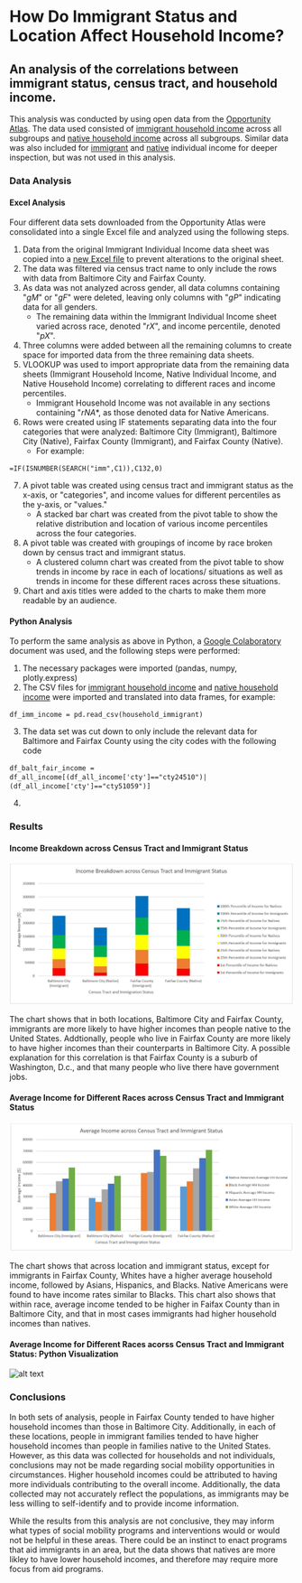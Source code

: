How Do Immigrant Status and Location Affect Household Income?
======
## An analysis of the correlations between immigrant status, census tract, and household income.

This analysis was conducted by using open data from the [Opportunity Atlas](https://www.opportunityatlas.org/). The data used consisted of [immigrant household income](https://github.com/karinafrank/comparing-immigrant-and-native-household-income-between-baltimore-and-fairfax-county/blob/master/Household_Immigrant.xlsx) across all subgroups and [native household income](https://github.com/karinafrank/comparing-immigrant-and-native-household-income-between-baltimore-and-fairfax-county/blob/master/Household_Native.xlsx) across all subgroups. Similar data was also included for [immigrant](https://github.com/karinafrank/comparing-immigrant-and-native-household-income-between-baltimore-and-fairfax-county/blob/master/Individual_Immigrant.xlsx) and [native](https://github.com/karinafrank/comparing-immigrant-and-native-household-income-between-baltimore-and-fairfax-county/blob/master/Individual_Native.xlsx) individual income for deeper inspection, but was not used in this analysis.

### Data Analysis

#### Excel Analysis

Four different data sets downloaded from the Opportunity Atlas were consolidated into a single Excel file and analyzed using the following steps.
1. Data from the original Immigrant Individual Income data sheet was copied into a [new Excel file](https://github.com/karinafrank/comparing-immigrant-and-native-household-income-between-baltimore-and-fairfax-county/blob/master/Data%20Analysis.xlsx) to prevent alterations to the original sheet. 
2. The data was filtered via census tract name to only include the rows with data from Baltimore City and Fairfax County.
3. As data was not analyzed across gender, all data columns containing "_gM_" or "_gF_" were deleted, leaving only columns with "_gP_" indicating data for all genders. 
   * The remaining data within the Immigrant Individual Income sheet varied across race, denoted "_rX_", and income percentile, denoted "_pX_". 
4. Three columns were added between all the remaining columns to create space for imported data from the three remaining data sheets.
5. VLOOKUP was used to import appropriate data from the remaining data sheets (Immigrant Household Income, Native Individual Income, and Native Household Income) correlating to different races and income percentiles. 
   * Immigrant Household Income was not available in any sections containing "_rNA_*, as those denoted data for Native Americans.
6. Rows were created using IF statements separating data into the four categories that were analyzed: Baltimore City (Immigrant), Baltimore City (Native), Fairfax County (Immigrant), and Fairfax County (Native).
   * For example:
```
=IF(ISNUMBER(SEARCH("imm",C1)),C132,0)
```
7. A pivot table was created using census tract and immigrant status as the x-axis, or "categories", and income values for different percentiles as the y-axis, or "values."
   * A stacked bar chart was created from the pivot table to show the relative distribution and location of various income percentiles across the four categories. 
8. A pivot table was created with groupings of income by race broken down by census tract and immigrant status.
   * A clustered column chart was created from the pivot table to show trends in income by race in each of locations/ situations as well as trends in income for these different races across these situations.
9. Chart and axis titles were added to the charts to make them more readable by an audience. 

#### Python Analysis

To perform the same analysis as above in Python, a [Google Colaboratory](https://colab.research.google.com/drive/13LaPr4w2sO_tAemlQQD_PGSh5l_tA1kX) document was used, and the following steps were performed:
1. The necessary packages were imported (pandas, numpy, plotly.express)
2. The CSV files for [immigrant household income](https://raw.githubusercontent.com/karinafrank/comparing-immigrant-and-native-household-income-between-baltimore-and-fairfax-county/master/Household_ImmigrantCSV.csv) and [native household income](https://raw.githubusercontent.com/karinafrank/comparing-immigrant-and-native-household-income-between-baltimore-and-fairfax-county/master/Household_NativeCSV.csv) were imported and translated into data frames, for example:
```
df_imm_income = pd.read_csv(household_immigrant)
```
3. The data set was cut down to only include the relevant data for Baltimore and Fairfax County using the city codes with the following code
```
df_balt_fair_income = df_all_income[(df_all_income['cty']=="cty24510")|(df_all_income['cty']=="cty51059")]
```
4. 

### Results

#### Income Breakdown across Census Tract and Immigrant Status 

![Image description](https://github.com/karinafrank/comparing-immigrant-and-native-household-income-between-baltimore-and-fairfax-county/blob/master/Graph%201.JPG)

The chart shows that in both locations, Baltimore City and Fairfax County, immigrants are more likely to have higher incomes than people native to the United States. Addtionally, people who live in Fairfax County are more likely to have higher incomes than their counterparts in Baltimore City. A possible explanation for this correlation is that Fairfax County is a suburb of Washington, D.c., and that many people who live there have government jobs. 

#### Average Income for Different Races across Census Tract and Immigrant Status

![Image description](https://github.com/karinafrank/comparing-immigrant-and-native-household-income-between-baltimore-and-fairfax-county/blob/master/Graph%202.JPG)

The chart shows that across location and immigrant status, except for immigrants in Fairfax County, Whites have a higher average household income, followed by Asians, Hispanics, and Blacks. Native Americans were found to have income rates similar to Blacks. This chart also shows that within race, average income tended to be higher in Faifax County than in Baltimore City, and that in most cases immigrants had higher household incomes than natives. 

#### Average Income for Different Races acorss Census Tract and Immigrant Status: Python Visualization

![alt text](https://colab.research.google.com/drive/13LaPr4w2sO_tAemlQQD_PGSh5l_tA1kX#scrollTo=Rguy-EPGyHE3&line=1&uniqifier=1)


### Conclusions

In both sets of analysis, people in Fairfax County tended to have higher household incomes than those in Baltimore City. Additionally, in each of these locations, people in immigrant families tended to have higher household incomes than people in families native to the United States. However, as this data was collected for households and not individuals, conclusions may not be made regarding social mobility opportunities in circumstances. Higher household incomes could be attributed to having more individuals contributing to the overall income. Additionally, the data collected may not accurately reflect the populations, as immigrants may be less willing to self-identify and to provide income information.

While the results from this analysis are not conclusive, they may inform what types of social mobility programs and interventions would or would not be helpful in these areas. There could be an instinct to enact programs that aid immigrants in an area, but the data shows that natives are more likley to have lower household incomes, and therefore may require more focus from aid programs. 

